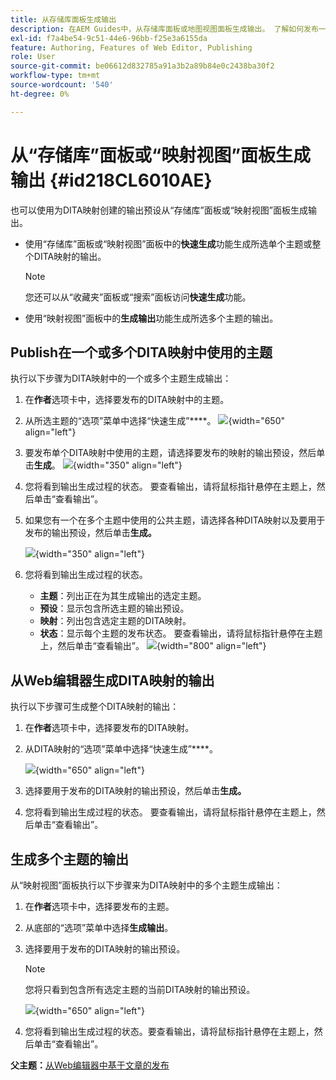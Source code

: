 ```yaml
---
title: 从存储库面板生成输出
description: 在AEM Guides中，从存储库面板或地图视图面板生成输出。 了解如何发布一个或多个DITA映射中使用的主题，或为多个主题生成输出。
exl-id: f7a4be54-9c51-44e6-96bb-f25e3a6155da
feature: Authoring, Features of Web Editor, Publishing
role: User
source-git-commit: be06612d832785a91a3b2a89b84e0c2438ba30f2
workflow-type: tm+mt
source-wordcount: '540'
ht-degree: 0%

---
```


# 从“存储库”面板或“映射视图”面板生成输出 {#id218CL6010AE}

也可以使用为DITA映射创建的输出预设从“存储库”面板或“映射视图”面板生成输出。

- 使用“存储库”面板或“映射视图”面板中的&#x200B;**快速生成**&#x200B;功能生成所选单个主题或整个DITA映射的输出。

  >[!NOTE]
  >
  > 您还可以从“收藏夹”面板或“搜索”面板访问&#x200B;**快速生成**&#x200B;功能。

- 使用“映射视图”面板中的&#x200B;**生成输出**&#x200B;功能生成所选多个主题的输出。

## Publish在一个或多个DITA映射中使用的主题

执行以下步骤为DITA映射中的一个或多个主题生成输出：

1. 在&#x200B;**作者**&#x200B;选项卡中，选择要发布的DITA映射中的主题。

1. 从所选主题的“选项”菜单中选择“快速生成”****。
   ![](images/select-topic-options-menu_cs.png){width="650" align="left"}

1. 要发布单个DITA映射中使用的主题，请选择要发布的映射的输出预设，然后单击&#x200B;**生成**。
   ![](images/select-preset_cs.png){width="350" align="left"}

1. 您将看到输出生成过程的状态。 要查看输出，请将鼠标指针悬停在主题上，然后单击“查看输出”。

1. 如果您有一个在多个主题中使用的公共主题，请选择各种DITA映射以及要用于发布的输出预设，然后单击&#x200B;**生成。**

   ![](images/select-preset-multiple-maps_cs.png){width="350" align="left"}

1. 您将看到输出生成过程的状态。

   - **主题**：列出正在为其生成输出的选定主题。
   - **预设**：显示包含所选主题的输出预设。
   - **映射**：列出包含选定主题的DITA映射。
   - **状态**：显示每个主题的发布状态。
要查看输出，请将鼠标指针悬停在主题上，然后单击“查看输出”。
     ![](images/output-multiple-maps_cs.png){width="800" align="left"}


## 从Web编辑器生成DITA映射的输出

执行以下步骤可生成整个DITA映射的输出：

1. 在&#x200B;**作者**&#x200B;选项卡中，选择要发布的DITA映射。

1. 从DITA映射的“选项”菜单中选择“快速生成”****。

   ![](images/select-map-options-menu_cs.png){width="650" align="left"}

1. 选择要用于发布的DITA映射的输出预设，然后单击&#x200B;**生成。**

1. 您将看到输出生成过程的状态。 要查看输出，请将鼠标指针悬停在主题上，然后单击“查看输出”。


## 生成多个主题的输出

从“映射视图”面板执行以下步骤来为DITA映射中的多个主题生成输出：

1. 在&#x200B;**作者**&#x200B;选项卡中，选择要发布的主题。

1. 从底部的“选项”菜单中选择&#x200B;**生成输出**。

1. 选择要用于发布的DITA映射的输出预设。

   >[!NOTE]
   >
   > 您将只看到包含所有选定主题的当前DITA映射的输出预设。

   ![](images/generate-output-multiple-topics_cs.png){width="650" align="left"}

1. 您将看到输出生成过程的状态。要查看输出，请将鼠标指针悬停在主题上，然后单击“查看输出”。


**父主题：**[&#x200B;从Web编辑器中基于文章的发布](web-editor-article-publishing.md)

